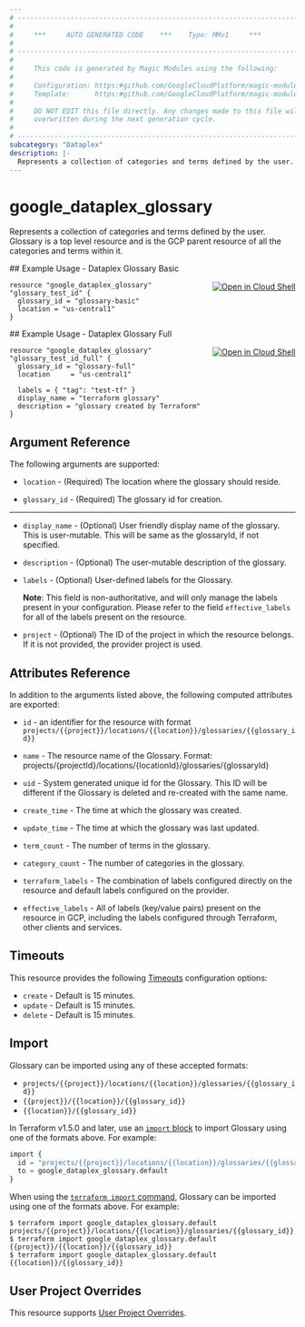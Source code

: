 ```yaml
---
# ----------------------------------------------------------------------------
#
#     ***     AUTO GENERATED CODE    ***    Type: MMv1     ***
#
# ----------------------------------------------------------------------------
#
#     This code is generated by Magic Modules using the following:
#
#     Configuration: https:#github.com/GoogleCloudPlatform/magic-modules/tree/main/mmv1/products/dataplex/Glossary.yaml
#     Template:      https:#github.com/GoogleCloudPlatform/magic-modules/tree/main/mmv1/templates/terraform/resource.html.markdown.tmpl
#
#     DO NOT EDIT this file directly. Any changes made to this file will be
#     overwritten during the next generation cycle.
#
# ----------------------------------------------------------------------------
subcategory: "Dataplex"
description: |-
  Represents a collection of categories and terms defined by the user.
---
```


# google_dataplex_glossary

Represents a collection of categories and terms defined by the user. Glossary is a top level resource and is the GCP parent resource of all the categories and terms within it.



<div class = "oics-button" style="float: right; margin: 0 0 -15px">
  <a href="https://console.cloud.google.com/cloudshell/open?cloudshell_git_repo=https%3A%2F%2Fgithub.com%2Fterraform-google-modules%2Fdocs-examples.git&cloudshell_image=gcr.io%2Fcloudshell-images%2Fcloudshell%3Alatest&cloudshell_print=.%2Fmotd&cloudshell_tutorial=.%2Ftutorial.md&cloudshell_working_dir=dataplex_glossary_basic&open_in_editor=main.tf" target="_blank">
    <img alt="Open in Cloud Shell" src="//gstatic.com/cloudssh/images/open-btn.svg" style="max-height: 44px; margin: 32px auto; max-width: 100%;">
  </a>
</div>
## Example Usage - Dataplex Glossary Basic


```hcl
resource "google_dataplex_glossary" "glossary_test_id" {
  glossary_id = "glossary-basic"
  location = "us-central1"
}
```
<div class = "oics-button" style="float: right; margin: 0 0 -15px">
  <a href="https://console.cloud.google.com/cloudshell/open?cloudshell_git_repo=https%3A%2F%2Fgithub.com%2Fterraform-google-modules%2Fdocs-examples.git&cloudshell_image=gcr.io%2Fcloudshell-images%2Fcloudshell%3Alatest&cloudshell_print=.%2Fmotd&cloudshell_tutorial=.%2Ftutorial.md&cloudshell_working_dir=dataplex_glossary_full&open_in_editor=main.tf" target="_blank">
    <img alt="Open in Cloud Shell" src="//gstatic.com/cloudssh/images/open-btn.svg" style="max-height: 44px; margin: 32px auto; max-width: 100%;">
  </a>
</div>
## Example Usage - Dataplex Glossary Full


```hcl
resource "google_dataplex_glossary" "glossary_test_id_full" {
  glossary_id = "glossary-full"
  location     = "us-central1"

  labels = { "tag": "test-tf" }
  display_name = "terraform glossary"
  description = "glossary created by Terraform"
}
```

## Argument Reference

The following arguments are supported:


* `location` -
  (Required)
  The location where the glossary should reside.

* `glossary_id` -
  (Required)
  The glossary id for creation.


- - -


* `display_name` -
  (Optional)
  User friendly display name of the glossary. This is user-mutable. This will be same as the glossaryId, if not specified.

* `description` -
  (Optional)
  The user-mutable description of the glossary.

* `labels` -
  (Optional)
  User-defined labels for the Glossary.

  **Note**: This field is non-authoritative, and will only manage the labels present in your configuration.
  Please refer to the field `effective_labels` for all of the labels present on the resource.

* `project` - (Optional) The ID of the project in which the resource belongs.
    If it is not provided, the provider project is used.


## Attributes Reference

In addition to the arguments listed above, the following computed attributes are exported:

* `id` - an identifier for the resource with format `projects/{{project}}/locations/{{location}}/glossaries/{{glossary_id}}`

* `name` -
  The resource name of the Glossary. Format: projects/{projectId}/locations/{locationId}/glossaries/{glossaryId}

* `uid` -
  System generated unique id for the Glossary. This ID will be different if the Glossary is deleted and re-created with the same name.

* `create_time` -
  The time at which the glossary was created.

* `update_time` -
  The time at which the glossary was last updated.

* `term_count` -
  The number of terms in the glossary.

* `category_count` -
  The number of categories in the glossary.

* `terraform_labels` -
  The combination of labels configured directly on the resource
   and default labels configured on the provider.

* `effective_labels` -
  All of labels (key/value pairs) present on the resource in GCP, including the labels configured through Terraform, other clients and services.


## Timeouts

This resource provides the following
[Timeouts](https://developer.hashicorp.com/terraform/plugin/sdkv2/resources/retries-and-customizable-timeouts) configuration options:

- `create` - Default is 15 minutes.
- `update` - Default is 15 minutes.
- `delete` - Default is 15 minutes.

## Import


Glossary can be imported using any of these accepted formats:

* `projects/{{project}}/locations/{{location}}/glossaries/{{glossary_id}}`
* `{{project}}/{{location}}/{{glossary_id}}`
* `{{location}}/{{glossary_id}}`


In Terraform v1.5.0 and later, use an [`import` block](https://developer.hashicorp.com/terraform/language/import) to import Glossary using one of the formats above. For example:

```tf
import {
  id = "projects/{{project}}/locations/{{location}}/glossaries/{{glossary_id}}"
  to = google_dataplex_glossary.default
}
```

When using the [`terraform import` command](https://developer.hashicorp.com/terraform/cli/commands/import), Glossary can be imported using one of the formats above. For example:

```
$ terraform import google_dataplex_glossary.default projects/{{project}}/locations/{{location}}/glossaries/{{glossary_id}}
$ terraform import google_dataplex_glossary.default {{project}}/{{location}}/{{glossary_id}}
$ terraform import google_dataplex_glossary.default {{location}}/{{glossary_id}}
```

## User Project Overrides

This resource supports [User Project Overrides](https://registry.terraform.io/providers/hashicorp/google/latest/docs/guides/provider_reference#user_project_override).
